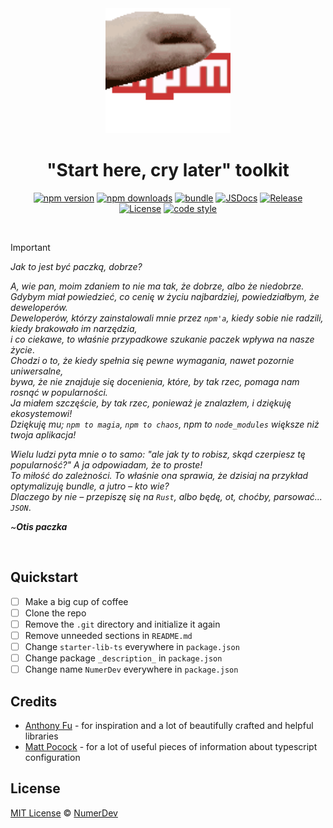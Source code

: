 <div align="center" >
    <img width=200 src="https://github.com/NumerDev/starter-lib-ts/blob/master/assets/pkg-logo.gif?raw=true" alt="Package logo placeholder"  />
</div>

<h1 align="center">"Start here, cry later" toolkit</h1>

<div align="center">

[![npm version][npm-version-src]][npm-version-href]
[![npm downloads][npm-downloads-src]][npm-downloads-href]
[![bundle][bundle-src]][bundle-href]
[![JSDocs][jsdocs-src]][jsdocs-href]
[![Release][build-src]][build-href]<br>
[![License][license-src]][license-href]
[![code style][code-style-src]][code-style-href]

</div>

<br>

>[!IMPORTANT]
>*Jak to jest być paczką, dobrze?*<br>
>
>*A, wie pan, moim zdaniem to nie ma tak, że dobrze, albo że niedobrze.*<br>
>*Gdybym miał powiedzieć, co cenię w życiu najbardziej, powiedziałbym, że deweloperów.*<br>
>*Deweloperów, którzy zainstalowali mnie przez `npm'a`, kiedy sobie nie radzili, kiedy brakowało im narzędzia,*<br>
>*i co ciekawe, to właśnie przypadkowe szukanie paczek wpływa na nasze życie*.<br>
>*Chodzi o to, że kiedy spełnia się pewne wymagania, nawet pozornie uniwersalne,*<br>
>*bywa, że nie znajduje się docenienia, które, by tak rzec, pomaga nam rosnąć w popularności.*<br>
>*Ja miałem szczęście, by tak rzec, ponieważ je znalazłem, i dziękuję ekosystemowi!*<br>
>*Dziękuję mu; `npm to magia`, `npm to chaos`, npm to `node_modules` większe niż twoja aplikacja!*<br>
>
>*Wielu ludzi pyta mnie o to samo: "ale jak ty to robisz, skąd czerpiesz tę popularność?" A ja odpowiadam, że to proste!*<br>
>*To miłość do zależności. To właśnie ona sprawia, że dzisiaj na przykład optymalizuję bundle, a jutro – kto wie?*<br>
>*Dlaczego by nie – przepiszę się na `Rust`, albo będę, ot, choćby, parsować... `JSON`*.
>
>~***Otis paczka***

<br>

## Quickstart
- [ ] Make a big cup of coffee
- [ ] Clone the repo
- [ ] Remove the `.git` directory and initialize it again
- [ ] Remove unneeded sections in `README.md`
- [ ] Change `starter-lib-ts` everywhere in `package.json`
- [ ] Change package `_description_` in `package.json`
- [ ] Change name `NumerDev` everywhere in `package.json`

## Credits
- [Anthony Fu](https://github.com/antfu) - for inspiration and a lot of beautifully crafted and helpful libraries
- [Matt Pocock](https://github.com/mattpocock) - for a lot of useful pieces of information about typescript configuration

## License

[MIT License](./LICENSE) © [NumerDev](https://github.com/NumerDev)

[npm-version-src]: https://img.shields.io/npm/v/@numerdev/starter-lib-ts?style=flat&colorA=080f12&colorB=cd49cd
[npm-version-href]: https://npmjs.com/package/@numerdev/starter-lib-ts
[npm-downloads-src]: https://img.shields.io/npm/dm/@numerdev/starter-lib-ts?style=flat&colorA=080f12&colorB=53b3b4
[npm-downloads-href]: https://npmjs.com/package/@numerdev/starter-lib-ts
[bundle-src]: https://img.shields.io/bundlephobia/minzip/@numerdev/starter-lib-ts?style=flat&colorA=080f12&colorB=cd49cd&label=minzip
[bundle-href]: https://bundlephobia.com/result?p=/@numerdev/starter-lib-ts
[license-src]: https://img.shields.io/github/license/@numerdev/starter-lib-ts.svg?style=flat&colorA=080f12&colorB=53b3b4
[license-href]: https://github.com/numerdev/starter-lib-ts/LICENSE
[jsdocs-src]: https://img.shields.io/badge/jsdocs-reference-080f12?style=flat&colorA=080f12&colorB=53b3b4
[jsdocs-href]: https://www.jsdocs.io/package/@numerdev/starter-lib-ts
[code-style-src]: https://antfu.me/badge-code-style.svg
[code-style-href]: https://github.com/antfu/eslint-config
[build-src]: https://img.shields.io/github/actions/workflow/status/numerdev/starter-lib-ts/cd.yml?style=flat&colorA=080f12&colorB=cd49cd
[build-href]: https://github.com/NumerDev/badges/actions?query=workflow%3Acd

